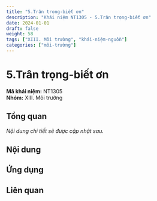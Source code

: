 ```yaml
---
title: "5.Trân trọng-biết ơn"
description: "Khái niệm NT1305 - 5.Trân trọng-biết ơn"
date: 2024-01-01
draft: false
weight: 58
tags: ["XIII. Môi trường", "khái-niệm-nguồn"]
categories: ["môi-trường"]
---
```


# 5.Trân trọng-biết ơn

**Mã khái niệm:** NT1305  
**Nhóm:** XIII. Môi trường

## Tổng quan

*Nội dung chi tiết sẽ được cập nhật sau.*

## Nội dung

<!-- Nội dung chi tiết sẽ được điền vào đây -->

## Ứng dụng

<!-- Cách ứng dụng khái niệm này trong thực tế -->

## Liên quan

<!-- Các khái niệm liên quan khác -->
